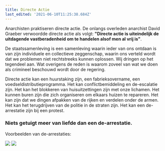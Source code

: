 ```yaml
---
title: Directe Actie
last_edited: '2021-06-10T11:25:38.684Z'
---
```


Anarchisten praktiseren directe actie. De onlangs overleden anarchist David Graeber verwoordde directe actie als volgt: **"Directe actie is uiteindelijk de uitdagende vastberadenheid om te handelen alsof men al vrij is"**.

De staatssamenleving is een samenleving waarin ieder van ons ontdaan is van zijn individuele en collectieve zeggenschap, waarin ons verteld wordt dat we problemen niet rechtstreeks kunnen oplossen. Wij dringen op het tegendeel aan. Wat overigens de reden is waarom zoveel van wat we doen als crimineel beschouwd wordt door de regering.

Directe actie kan een huurstaking zijn, een fabrieksovername, een voedseldistributieprogramma. Het kan conflictbemiddeling en de-escalatie zijn. Het kan het blokkeren van huisuitzettingen zijn met onze lichamen. Het kunnen buren zijn die zich organiseren om elkaars huizen te repareren. Het kan zijn dat we dingen afpakken van de rijken en verdelen onder de armen. Het kan het terugdrijven van de politie in de straten zijn. Het kan een de-arrestatie zijn bij een protest. 

### Niets getuigt meer van liefde dan een de-arrestatie.

Voorbeelden van de-arrestaties:

[![](/images/de-arrest.png)](https://www.youtube.com/watch?v=ITvWjh4MebA)
[![](/images/de-arrest1.png)](https://www.youtube.com/watch?v=KO_OQFcK6O8)